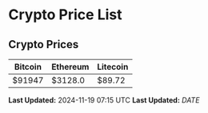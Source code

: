 # Crypto Price List

## Crypto Prices
| Bitcoin | Ethereum | Litecoin |
| ------- | -------- | -------- |
| $91947 | $3128.0 | $89.72 |
**Last Updated:** 2024-11-19 07:15 UTC
**Last Updated:** $DATE$
